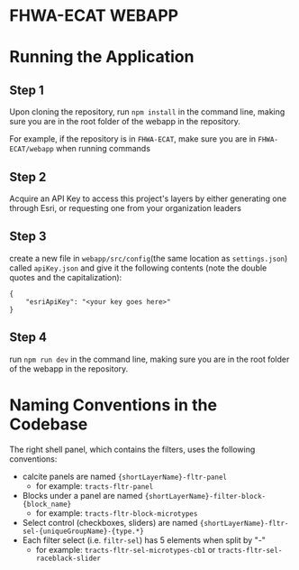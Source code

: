 # FHWA-ECAT WEBAPP

# Running the Application

## Step 1

Upon cloning the repository, run `npm install` in the command line, making sure you are in the root folder of the webapp in the repository.

For example, if the repository is in `FHWA-ECAT`, make sure you are in `FHWA-ECAT/webapp` when running commands

## Step 2

Acquire an API Key to access this project's layers by either generating one through Esri, or 
requesting one from your organization leaders

## Step 3

create a new file in `webapp/src/config`(the same location as `settings.json`) called `apiKey.json` and give it the following contents (note the double quotes and the capitalization):

```
{
    "esriApiKey": "<your key goes here>"
}
```



## Step 4

run `npm run dev` in the command line, making sure you are in the root folder of the webapp in the repository.

# Naming Conventions in the Codebase

The right shell panel, which contains the filters, uses the following conventions:
- calcite panels are named `{shortLayerName}-fltr-panel`
    - for example: `tracts-fltr-panel`
- Blocks under a panel are named `{shortLayerName}-filter-block-{block_name}` 
    - for example: `tracts-fltr-block-microtypes`
- Select control (checkboxes, sliders) are named `{shortLayerName}-fltr-sel-{uniqueGroupName}-{type.*}`
- Each filter select (i.e. `filtr-sel`) has 5 elements when split by "-"
    - for example: `tracts-fltr-sel-microtypes-cb1` or `tracts-fltr-sel-raceblack-slider`
